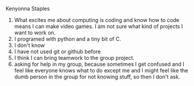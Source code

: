 Kenyonna Staples
1. What excites me about computing is coding and know how to code means I can make video games. I am not sure what kind of projects I want to work on.
2. I programed with python and a tiny bit of C.
3. I don't know
4. I have not used git or github before
5. I think I can bring teamwork to the group project.
6. asking for help in my group, because sometimes I get confused and I feel like everyone knows what to do except me and I might feel like the dumb person in the group for not knowing stuff, so then I don't ask.
